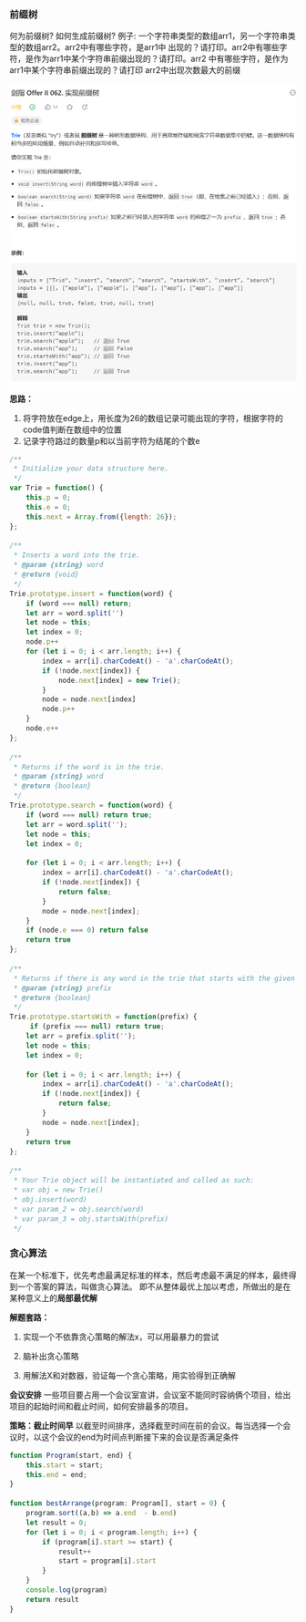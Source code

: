 ### 前缀树
何为前缀树? 如何生成前缀树?
例子: 一个字符串类型的数组arr1，另一个字符串类型的数组arr2。arr2中有哪些字符，是arr1中
出现的？请打印。arr2中有哪些字符，是作为arr1中某个字符串前缀出现的？请打印。arr2
中有哪些字符，是作为arr1中某个字符串前缀出现的？请打印 arr2中出现次数最大的前缀

![生成前缀树](image/day8-1.png)
**思路：**
1. 将字符放在edge上，用长度为26的数组记录可能出现的字符，根据字符的code值判断在数组中的位置
2. 记录字符路过的数量p和以当前字符为结尾的个数e
```js
/**
 * Initialize your data structure here.
 */
var Trie = function() {
    this.p = 0;
    this.e = 0;
    this.next = Array.from({length: 26});
};

/**
 * Inserts a word into the trie. 
 * @param {string} word
 * @return {void}
 */
Trie.prototype.insert = function(word) {
    if (word === null) return;
    let arr = word.split('')
    let node = this;
    let index = 0;
    node.p++
    for (let i = 0; i < arr.length; i++) {
        index = arr[i].charCodeAt() - 'a'.charCodeAt();
        if (!node.next[index]) {
            node.next[index] = new Trie();
        }
        node = node.next[index]
        node.p++
    }
    node.e++
};

/**
 * Returns if the word is in the trie. 
 * @param {string} word
 * @return {boolean}
 */
Trie.prototype.search = function(word) {
    if (word === null) return true;
    let arr = word.split('');
    let node = this;
    let index = 0;

    for (let i = 0; i < arr.length; i++) {
        index = arr[i].charCodeAt() - 'a'.charCodeAt();
        if (!node.next[index]) {
            return false;
        }
        node = node.next[index];
    }
    if (node.e === 0) return false
    return true
};

/**
 * Returns if there is any word in the trie that starts with the given prefix. 
 * @param {string} prefix
 * @return {boolean}
 */
Trie.prototype.startsWith = function(prefix) {
     if (prefix === null) return true;
    let arr = prefix.split('');
    let node = this;
    let index = 0;

    for (let i = 0; i < arr.length; i++) {
        index = arr[i].charCodeAt() - 'a'.charCodeAt();
        if (!node.next[index]) {
            return false;
        }
        node = node.next[index];
    }
    return true
};

/**
 * Your Trie object will be instantiated and called as such:
 * var obj = new Trie()
 * obj.insert(word)
 * var param_2 = obj.search(word)
 * var param_3 = obj.startsWith(prefix)
 */
```

### 贪心算法
在某一个标准下，优先考虑最满足标准的样本，然后考虑最不满足的样本，最终得到一个答案的算法，叫做贪心算法。
即不从整体最优上加以考虑，所做出的是在某种意义上的**局部最优解**

**解题套路：**

1. 实现一个不依靠贪心策略的解法x，可以用最暴力的尝试

2. 脑补出贪心策略

3. 用解法X和对数器，验证每一个贪心策略，用实验得到正确解

**会议安排**
一些项目要占用一个会议室宣讲，会议室不能同时容纳俩个项目，给出项目的起始时间和截止时间，如何安排最多的项目。

**策略：截止时间早**
以截至时间排序，选择截至时间在前的会议。每当选择一个会议时，以这个会议的end为时间点判断接下来的会议是否满足条件

```ts
function Program(start, end) {
    this.start = start;
    this.end = end;
}

function bestArrange(program: Program[], start = 0) {
    program.sort((a,b) => a.end  - b.end)
    let result = 0;
    for (let i = 0; i < program.length; i++) {
        if (program[i].start >= start) {
            result++
            start = program[i].start
        }
    }
    console.log(program)
    return result
}
```

